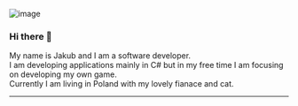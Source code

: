 ![image](https://github.com/thejakubtomas/thejakubtomas/assets/115746935/ce658b65-846b-4475-92da-4f93082781d1)

### Hi there 👋
My name is Jakub and I am a software developer. <br />
I am developing applications mainly in C# but in my free time I am focusing on developing my own game. <br />
Currently I am living in Poland with my lovely fianace and cat. <br />
***


